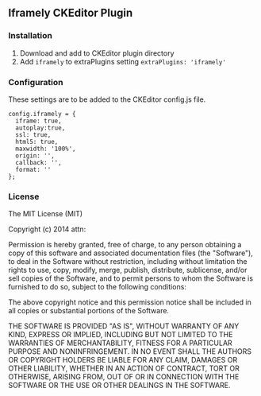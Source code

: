 ## Iframely CKEditor Plugin

### Installation

1.  Download and add to CKEditor plugin directory
2.  Add `iframely` to extraPlugins setting `extraPlugins: 'iframely'`

### Configuration

These settings are to be added to the CKEditor config.js file.

````
config.iframely = {
  iframe: true,
  autoplay:true,
  ssl: true,
  html5: true,
  maxwidth: '100%',
  origin: '',
  callback: '',
  format: ''
};
````

### License

The MIT License (MIT)

Copyright (c) 2014 attn:

Permission is hereby granted, free of charge, to any person obtaining a copy
of this software and associated documentation files (the "Software"), to deal
in the Software without restriction, including without limitation the rights
to use, copy, modify, merge, publish, distribute, sublicense, and/or sell
copies of the Software, and to permit persons to whom the Software is
furnished to do so, subject to the following conditions:

The above copyright notice and this permission notice shall be included in
all copies or substantial portions of the Software.

THE SOFTWARE IS PROVIDED "AS IS", WITHOUT WARRANTY OF ANY KIND, EXPRESS OR
IMPLIED, INCLUDING BUT NOT LIMITED TO THE WARRANTIES OF MERCHANTABILITY,
FITNESS FOR A PARTICULAR PURPOSE AND NONINFRINGEMENT. IN NO EVENT SHALL THE
AUTHORS OR COPYRIGHT HOLDERS BE LIABLE FOR ANY CLAIM, DAMAGES OR OTHER
LIABILITY, WHETHER IN AN ACTION OF CONTRACT, TORT OR OTHERWISE, ARISING FROM,
OUT OF OR IN CONNECTION WITH THE SOFTWARE OR THE USE OR OTHER DEALINGS IN
THE SOFTWARE.
